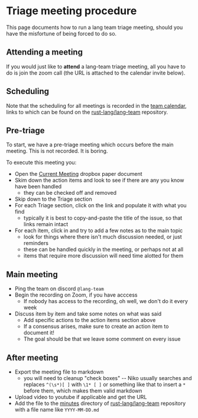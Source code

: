 # Triage meeting procedure

This page documents how to run a lang team triage meeting,
should you have the misfortune of being forced to do so.

## Attending a meeting

If you would just like to **attend** a lang-team triage meeting, all
you have to do is join the zoom call (the URL is attached to the
calendar invite below).

## Scheduling

Note that the scheduling for all meetings is recorded in the [team
calendar], links to which can be found on the [rust-lang/lang-team]
repository.

[team calendar]: https://github.com/rust-lang/lang-team/#meeting-calendar
[rust-lang/lang-team]: https://github.com/rust-lang/lang-team/

## Pre-triage

To start, we have a pre-triage meeting which occurs before the main
meeting. This is not recorded. It is boring.

To execute this meeting you:

* Open the [Current Meeting] dropbox paper document
* Skim down the action items and look to see if there are any you know have been handled
    * they can be checked off and removed
* Skip down to the Triage section
* For each Triage section, click on the link and populate it with what you find
    * typically it is best to copy-and-paste the title of the issue, so that links remain intact
* For each item, click in and try to add a few notes as to the main topic
    * look for things where there isn't much discussion needed, or just reminders
    * these can be handled quickly in the meeting, or perhaps not at all
    * items that require more discussion will need time alotted for them

[Current Meeting]: https://paper.dropbox.com/doc/T-Lang-Meeting-Current-meeting--AmyXFNnryXTNzBsSWjbdJcVSAg-nRfrSxCbfeo9q7fEYogZQ

## Main meeting

* Ping the team on discord `@lang-team`
* Begin the recording on Zoom, if you have acccess 
    * If nobody has access to the recording, oh well, we don't do it every week
* Discuss item by item and take some notes on what was said
    * Add specific actions to the action items section above
    * If a consensus arises, make sure to create an action item to document it!
    * The goal should be that we leave some comment on every issue
    
## After meeting

* Export the meeting file to markdown
    * you will need to cleanup "check boxes" -- Niko usually searches and replaces 
      `^(\s*)[ ]` with `\1* [ ]` or something like that to insert a
      `*` before them, which makes them valid markdown
* Upload video to youtube if applicable and get the URL
* Add the file to the [minutes] directory of [rust-lang/lang-team] repository
  with a file name like `YYYY-MM-DD.md`

[minutes]: https://github.com/rust-lang/lang-team/tree/master/minutes
